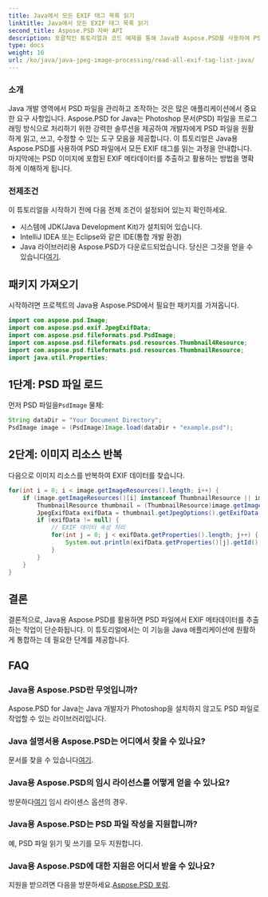 ```yaml
---
title: Java에서 모든 EXIF 태그 목록 읽기
linktitle: Java에서 모든 EXIF 태그 목록 읽기
second_title: Aspose.PSD 자바 API
description: 포괄적인 튜토리얼과 코드 예제를 통해 Java용 Aspose.PSD를 사용하여 PSD 파일에서 EXIF 메타데이터를 추출하는 방법을 알아보세요.
type: docs
weight: 16
url: /ko/java/java-jpeg-image-processing/read-all-exif-tag-list-java/
---
```

### 소개
Java 개발 영역에서 PSD 파일을 관리하고 조작하는 것은 많은 애플리케이션에서 중요한 요구 사항입니다. Aspose.PSD for Java는 Photoshop 문서(PSD) 파일을 프로그래밍 방식으로 처리하기 위한 강력한 솔루션을 제공하여 개발자에게 PSD 파일을 원활하게 읽고, 쓰고, 수정할 수 있는 도구 모음을 제공합니다. 이 튜토리얼은 Java용 Aspose.PSD를 사용하여 PSD 파일에서 모든 EXIF 태그를 읽는 과정을 안내합니다. 마지막에는 PSD 이미지에 포함된 EXIF 메타데이터를 추출하고 활용하는 방법을 명확하게 이해하게 됩니다.
### 전제조건
이 튜토리얼을 시작하기 전에 다음 전제 조건이 설정되어 있는지 확인하세요.
- 시스템에 JDK(Java Development Kit)가 설치되어 있습니다.
- IntelliJ IDEA 또는 Eclipse와 같은 IDE(통합 개발 환경)
-  Java 라이브러리용 Aspose.PSD가 다운로드되었습니다. 당신은 그것을 얻을 수 있습니다[여기](https://releases.aspose.com/psd/java/).
## 패키지 가져오기
시작하려면 프로젝트의 Java용 Aspose.PSD에서 필요한 패키지를 가져옵니다.
```java
import com.aspose.psd.Image;
import com.aspose.psd.exif.JpegExifData;
import com.aspose.psd.fileformats.psd.PsdImage;
import com.aspose.psd.fileformats.psd.resources.Thumbnail4Resource;
import com.aspose.psd.fileformats.psd.resources.ThumbnailResource;
import java.util.Properties;
```
## 1단계: PSD 파일 로드
 먼저 PSD 파일을`PsdImage` 물체:
```java
String dataDir = "Your Document Directory";
PsdImage image = (PsdImage)Image.load(dataDir + "example.psd");
```
## 2단계: 이미지 리소스 반복
다음으로 이미지 리소스를 반복하여 EXIF 데이터를 찾습니다.
```java
for(int i = 0; i < image.getImageResources().length; i++) {
    if (image.getImageResources()[i] instanceof ThumbnailResource || image.getImageResources()[i] instanceof Thumbnail4Resource) {
        ThumbnailResource thumbnail = (ThumbnailResource)image.getImageResources()[i];
        JpegExifData exifData = thumbnail.getJpegOptions().getExifData();
        if (exifData != null) {
            // EXIF 데이터 속성 처리
            for(int j = 0; j < exifData.getProperties().length; j++) {
                System.out.println(exifData.getProperties()[j].getId() + ": " + exifData.getProperties()[j].getValue());
            }
        }
    }
}
```

## 결론
결론적으로, Java용 Aspose.PSD를 활용하면 PSD 파일에서 EXIF 메타데이터를 추출하는 작업이 단순화됩니다. 이 튜토리얼에서는 이 기능을 Java 애플리케이션에 원활하게 통합하는 데 필요한 단계를 제공합니다.
## FAQ
### Java용 Aspose.PSD란 무엇입니까?
Aspose.PSD for Java는 Java 개발자가 Photoshop을 설치하지 않고도 PSD 파일로 작업할 수 있는 라이브러리입니다.
### Java 설명서용 Aspose.PSD는 어디에서 찾을 수 있나요?
 문서를 찾을 수 있습니다[여기](https://reference.aspose.com/psd/java/).
### Java용 Aspose.PSD의 임시 라이선스를 어떻게 얻을 수 있나요?
 방문하다[여기](https://purchase.aspose.com/temporary-license/) 임시 라이센스 옵션의 경우.
### Java용 Aspose.PSD는 PSD 파일 작성을 지원합니까?
예, PSD 파일 읽기 및 쓰기를 모두 지원합니다.
### Java용 Aspose.PSD에 대한 지원은 어디서 받을 수 있나요?
 지원을 받으려면 다음을 방문하세요.[Aspose.PSD 포럼](https://forum.aspose.com/c/psd/34).